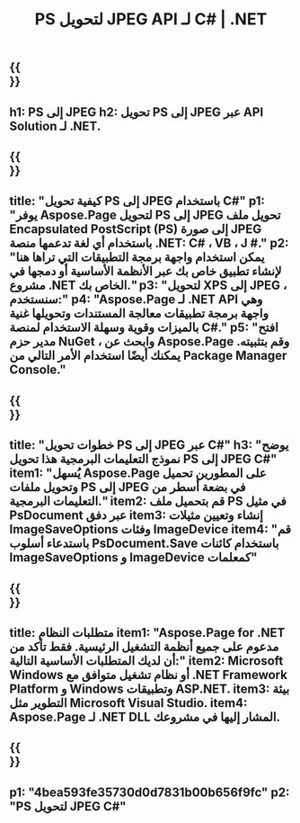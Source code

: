 ﻿---
translation: true
template: /_templates/_conversion-child-net.md
title: PS لتحويل JPEG API لـ C# | .NET
url: /net/conversion/ps-to-jpeg/
description: 'رمز عينة لتحويل PS إلى JPEG C#. استخدم رمز مثال API لملفات PS المجمعة لتحويل JPEG داخل VB.NET أو Asp.NET أو أي تطبيق قائم على .NET.'
informat: PS
outformat: JPEG
otherformats: XPS EPS
---

{{<section banner>}}
---
h1: PS إلى JPEG
h2: تحويل PS إلى JPEG عبر API Solution لـ .NET.
---

{{<section overview>}}
---
title: "كيفية تحويل PS إلى JPEG باستخدام C#"
p1: "يوفر Aspose.Page لتحويل PS إلى JPEG تحويل ملف Encapsulated PostScript (PS) إلى صورة JPEG باستخدام أي لغة تدعمها منصة .NET: C# ، VB ، J #."
p2: "يمكن استخدام واجهة برمجة التطبيقات التي تراها هنا لإنشاء تطبيق خاص بك عبر الأنظمة الأساسية أو دمجها في مشروع .NET الخاص بك."
p3: "لتحويل XPS إلى JPEG ، سنستخدم:"
p4: "Aspose.Page لـ .NET API وهي واجهة برمجة تطبيقات معالجة المستندات وتحويلها غنية بالميزات وقوية وسهلة الاستخدام لمنصة C#."
p5: "افتح مدير حزم NuGet ، وابحث عن Aspose.Page وقم بتثبيته. يمكنك أيضًا استخدام الأمر التالي من Package Manager Console."
---

{{<section feature1>}}
---
title: "خطوات تحويل PS إلى JPEG عبر C#"
h3: "يوضح نموذج التعليمات البرمجية هذا تحويل PS إلى JPEG C#"
item1: "يُسهل Aspose.Page على المطورين تحميل وتحويل ملفات PS إلى JPEG في بضعة أسطر من التعليمات البرمجية."
item2: قم بتحميل ملف PS في مثيل PsDocument عبر دفق
item3: إنشاء وتعيين مثيلات ImageSaveOptions وفئات ImageDevice
item4: "قم باستدعاء أسلوب PsDocument.Save باستخدام كائنات ImageSaveOptions و ImageDevice كمعلمات"
---

{{<section feature2>}}
---
title: متطلبات النظام
item1: "Aspose.Page for .NET مدعوم على جميع أنظمة التشغيل الرئيسية. فقط تأكد من أن لديك المتطلبات الأساسية التالية:"
item2: Microsoft Windows أو نظام تشغيل متوافق مع .NET Framework Platform و Windows وتطبيقات ASP.NET.
item3: بيئة التطوير مثل Microsoft Visual Studio.
item4: Aspose.Page لـ .NET DLL المشار إليها في مشروعك.
---

{{<section gist>}}
---
p1: "4bea593fe35730d0d7831b00b656f9fc"
p2: "PS لتحويل JPEG C#"
---
